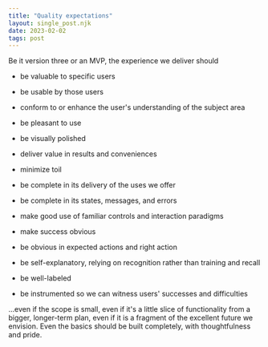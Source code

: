 ```yaml
---
title: "Quality expectations"
layout: single_post.njk
date: 2023-02-02
tags: post
---
```


Be it version three or an MVP, the experience we deliver should

- be valuable to specific users

- be usable by those users

- conform to or enhance the user's understanding of the subject area

- be pleasant to use

- be visually polished

- deliver value in results and conveniences

- minimize toil

- be complete in its delivery of the uses we offer

- be complete in its states, messages, and errors

- make good use of familiar controls and interaction paradigms

- make success obvious

- be obvious in expected actions and right action

- be self-explanatory, relying on recognition rather than training and recall

- be well-labeled

- be instrumented so we can witness users' successes and difficulties

…even if the scope is small, even if it's a little slice of functionality from a bigger, longer-term plan, even if it is a fragment of the excellent future we envision. Even the basics should be built completely, with thoughtfulness and pride.
